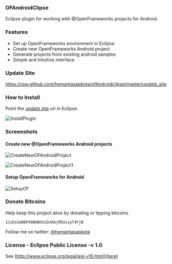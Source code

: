 ### OFAndroidClipse
Eclipse plugin for working with @OpenFrameworks projects for Android.

### Features
* Set up OpenFrameworks environment in Eclipse
* Create new OpenFrameworks Android project
* Generate projects from existing android samples
* Simple and Intuitive interface

### Update Site
https://raw.github.com/hemantasapkota/ofAndroidclipse/master/update_site

### How to Install
Point the [update site](https://raw.github.com/hemantasapkota/ofAndroidclipse/master/update_site) url in Eclipse.

![InstallPlugin](https://raw.github.com/hemantasapkota/ofAndroidclipse/master/screenshots/OFAndroidClipseInstall.png)

### Screenshots

#### Create new @OpenFrameworks Android projects
![CreateNewOFAndroidProject](https://raw.github.com/hemantasapkota/ofAndroidclipse/master/screenshots/OFAndroidCreate.png)

![CreateNewOFAndroidProject1](https://raw.github.com/hemantasapkota/ofAndroidclipse/master/screenshots/OFAndroidCreateOptions.png)

#### Setup OpenFrameworks for Android
![SetupOF](https://raw.github.com/hemantasapkota/ofAndroidclipse/master/screenshots/OFAndroidSetup3.png)

### Donate Bitcoins
Help keep this project alive by donating or tipping bitcoins.

```
1JzDsSmN8P498HBVUiDzKAjM5UsipT4FjN
```

Follow me on twitter: [@hemantasapkota](https://twitter.com/laex_pearl)

### License - Eclipse Public License -v 1.0
See [http://www.eclipse.org/legal/epl-v10.html](here)
